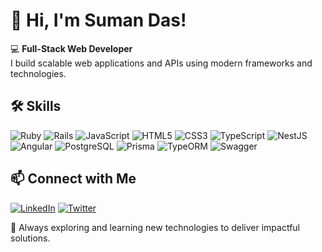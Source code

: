 # 👋 Hi, I'm Suman Das!

💻 **Full-Stack Web Developer**  
I build scalable web applications and APIs using modern frameworks and technologies.

## 🛠️ Skills

![Ruby](https://img.shields.io/badge/-Ruby-CC342D?logo=ruby&logoColor=white)
![Rails](https://img.shields.io/badge/-Rails-CC0000?logo=rubyonrails&logoColor=white)
![JavaScript](https://img.shields.io/badge/-JavaScript-F7DF1E?logo=javascript&logoColor=black&style=flat)
![HTML5](https://img.shields.io/badge/-HTML5-E34F26?logo=html5&logoColor=white&style=flat)
![CSS3](https://img.shields.io/badge/-CSS3-1572B6?logo=css3&logoColor=white&style=flat)
![TypeScript](https://img.shields.io/badge/-TypeScript-3178C6?logo=typescript&logoColor=white&style=flat)
![NestJS](https://img.shields.io/badge/-NestJS-E0234E?logo=nestjs&logoColor=white)
![Angular](https://img.shields.io/badge/-Angular-DD0031?logo=angular&logoColor=white)
![PostgreSQL](https://img.shields.io/badge/-PostgreSQL-336791?logo=postgresql&logoColor=white)
![Prisma](https://img.shields.io/badge/-Prisma-2D3748?logo=prisma&logoColor=white&style=flat)
![TypeORM](https://img.shields.io/badge/-TypeORM-FE7A16?logo=typeorm&logoColor=white&style=flat)
![Swagger](https://img.shields.io/badge/-Swagger-85EA2D?logo=swagger&logoColor=black&style=flat)

## 📫 Connect with Me

[![LinkedIn](https://img.shields.io/badge/-LinkedIn-0077B5?logo=linkedin&logoColor=white&style=flat)](https://www.linkedin.com/in/suman-das-9068b5142/)
[![Twitter](https://img.shields.io/badge/-Twitter-1DA1F2?logo=twitter&logoColor=white&style=flat)](https://twitter.com/Suman07396436)

🎯 Always exploring and learning new technologies to deliver impactful solutions.  

